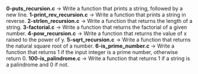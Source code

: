 **0-puts_recursion.c** -> Write a function that prints a string, followed by a new line.
**1-print_rev_recursion.c** -> Write a function that prints a string in reverse.
**2-strlen_recursion.c** -> Write a function that returns the length of a string.
**3-factorial.c** -> Write a function that returns the factorial of a given number.
**4-pow_recursion.c** -> Write a function that returns the value of x raised to the power of y.
**5-sqrt_recursion.c** -> Write a function that returns the natural square root of a number.
**6-is_prime_number.c** -> Write a function that returns 1 if the input integer is a prime number, otherwise return 0.
**100-is_palindrome.c** -> Write a function that returns 1 if a string is a palindrome and 0 if not.

